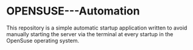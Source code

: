 # OPENSUSE---Automation
This repository is a simple automatic startup application written to avoid manually starting the server via the terminal at every startup in the OpenSuse operating system.
